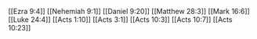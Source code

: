 [[Ezra 9:4]]
[[Nehemiah 9:1]]
[[Daniel 9:20]]
[[Matthew 28:3]]
[[Mark 16:6]]
[[Luke 24:4]]
[[Acts 1:10]]
[[Acts 3:1]]
[[Acts 10:3]]
[[Acts 10:7]]
[[Acts 10:23]]
